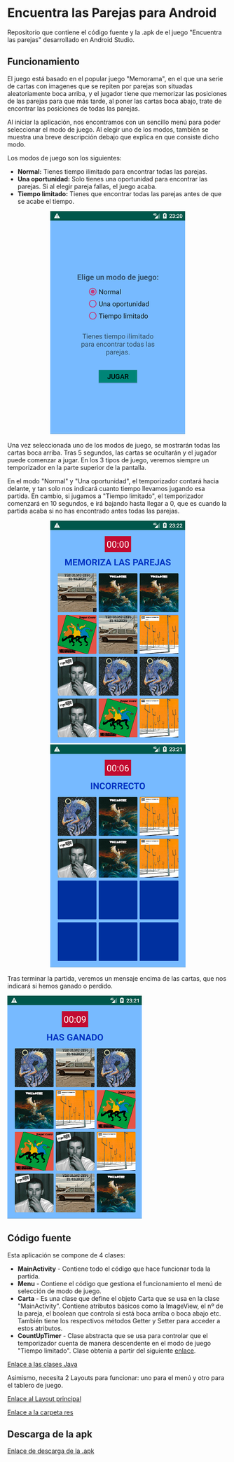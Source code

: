 # Encuentra las Parejas para Android

Repositorio que contiene el código fuente y la .apk de el juego
"Encuentra las parejas" desarrollado en Android Studio.

## Funcionamiento

El juego está basado en el popular juego "Memorama", en el que una serie
de cartas con imagenes que se repiten por parejas son situadas aleatoriamente
boca arriba, y el jugador tiene que memorizar las posiciones de las parejas
para que más tarde, al poner las cartas boca abajo, trate de encontrar las
posiciones de todas las parejas.

Al iniciar la aplicación, nos encontramos con un sencillo menú para poder
seleccionar el modo de juego. Al elegir uno de los modos, también se muestra
una breve descripción debajo que explica en que consiste dicho modo.

Los modos de juego son los siguientes:

* **Normal:** Tienes tiempo ilimitado para encontrar todas las parejas.
* **Una oportunidad:** Solo tienes una oportunidad para encontrar las parejas.
Si al elegir pareja fallas, el juego acaba.
* **Tiempo limitado:** Tienes que encontrar todas las parejas antes de que
se acabe el tiempo.

<div align="center">

![menu](https://github.com/oscarcillo/EncuentraLasParejas/blob/master/capturas/Screenshot_1545002455.png)

</div>

Una vez seleccionada uno de los modos de juego, se mostrarán todas las
cartas boca arriba. Tras 5 segundos, las cartas se ocultarán y el jugador
puede comenzar a jugar. En los 3 tipos de juego, veremos siempre un temporizador
en la parte superior de la pantalla.

En el modo "Normal" y "Una oportunidad",
el temporizador contará hacia delante, y tan solo nos indicará
cuanto tiempo llevamos jugando esa partida. En cambio, si jugamos a
"Tiempo limitado", el temporizador comenzará en 10 segundos, e irá bajando
hasta llegar a 0, que es cuando la partida acaba si no has encontrado
antes todas las parejas.

<div align="center">

![partida1](https://github.com/oscarcillo/EncuentraLasParejas/blob/master/capturas/Screenshot_1545002534.png) ![partida2](https://github.com/oscarcillo/EncuentraLasParejas/blob/master/capturas/Screenshot_1545002514.png)

</div>

Tras terminar la partida, veremos un mensaje encima de las cartas, que nos
indicará si hemos ganado o perdido.

![ganado](https://github.com/oscarcillo/EncuentraLasParejas/blob/master/capturas/Screenshot_1545002502.png)

## Código fuente

Esta aplicación se compone de 4 clases:
* **MainActivity** - Contiene todo el código que hace funcionar toda la partida.
* **Menu** - Contiene el código que gestiona el funcionamiento el menú de selección de modo de juego.
* **Carta** - Es una clase que define el objeto Carta que se usa en la clase "MainActivity". Contiene
atributos básicos como la ImageView, el nº de la pareja, el boolean que controla si está boca arriba
o boca abajo etc. También tiene los respectivos métodos Getter y Setter para acceder a estos atributos.
* **CountUpTimer** - Clase abstracta que se usa para controlar que el temporizador cuenta
de manera descendente en el modo de juego "Tiempo limitado". Clase obtenia a partir del siguiente
[enlace](https://gist.github.com/MiguelLavigne/8809180c5b8fe2fc7403).

[Enlace a las clases Java](https://github.com/oscarcillo/TresEnRaya/tree/master/app/src/main/java/com/otr/tres_en_raya)

Asimismo, necesita 2 Layouts para funcionar: uno para el menú y otro para el tablero de juego.

[Enlace al Layout principal](https://github.com/oscarcillo/TresEnRaya/tree/master/app/src/main/res/layout)

[Enlace a la carpeta res](https://github.com/oscarcillo/TresEnRaya/tree/master/app/src/main/res)

## Descarga de la apk

[Enlace de descarga de la .apk](https://raw.githubusercontent.com/oscarcillo/EncuentraLasParejas/master/app/release/app-release.apk)